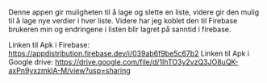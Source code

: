 #
Denne appen gir muligheten til å lage og slette en liste, videre gir den mulig til å lage nye verdier i hver liste.
Videre har jeg koblet den til Firebase brukeren min og endringene i listen blir lagret på sanntid i firebase.

Linken til Apk i Firebase: https://appdistribution.firebase.dev/i/039ab6f9be5c67b2
Linken til Apk i Google drive: https://drive.google.com/file/d/1IhTO3y2vzQ3JO8uQK-axPn9yxzmklA-M/view?usp=sharing


